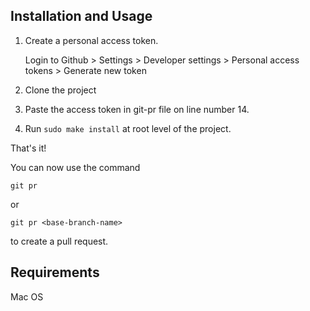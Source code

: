 ## Installation and Usage

1. Create a personal access token. 

   Login to Github > Settings > Developer settings > Personal access tokens > Generate new token

2. Clone the project

3. Paste the access token in git-pr file on line number 14.

4. Run `sudo make install` at root level of the project.

That's it! 

You can now use the command 

`git pr`

or

`git pr <base-branch-name>`

to create a pull request. 


## Requirements
Mac OS